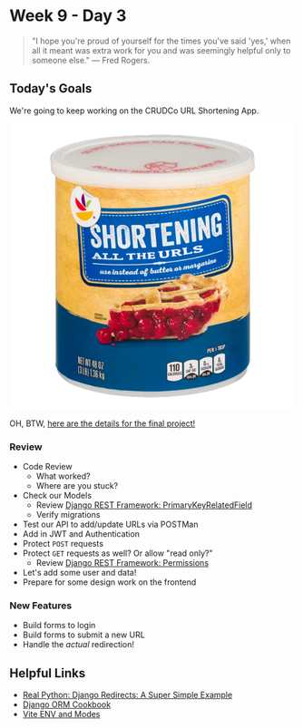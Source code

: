 # Week 9 - Day 3

> "I hope you're proud of yourself for the times you've said 'yes,' when all it meant was extra work for you and was seemingly helpful only to someone else." — Fred Rogers.

## Today's Goals

We're going to keep working on the CRUDCo URL Shortening App.

![It's More URL Shortening!](./img/shortening2.png)

OH, BTW, [here are the details for the final project!](../../final-project/README.md)

### Review

* Code Review
  * What worked?
  * Where are you stuck?
* Check our Models
  * Review [Django REST Framework: PrimaryKeyRelatedField](https://www.django-rest-framework.org/api-guide/relations/#primarykeyrelatedfield)
  * Verify migrations
* Test our API to add/update URLs via POSTMan
* Add in JWT and Authentication
* Protect `POST` requests
* Protect `GET` requests as well? Or allow "read only?"
  * Review [Django REST Framework: Permissions](https://www.django-rest-framework.org/api-guide/permissions/)
* Let's add some user and data!
* Prepare for some design work on the frontend

### New Features

* Build forms to login
* Build forms to submit a new URL
* Handle the _actual_ redirection!

## Helpful Links

* [Real Python: Django Redirects: A Super Simple Example](https://realpython.com/django-redirects/#django-redirects-a-super-simple-example)
* [Django ORM Cookbook](https://books.agiliq.com/projects/django-orm-cookbook/en/latest/index.html)
* [Vite ENV and Modes](https://vitejs.dev/guide/env-and-mode.html)
